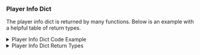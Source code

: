 ### Player Info Dict  
The player info dict is returned by many functions. Below is an example with a helpful table of return types.
<details>
<summary>Player Info Dict Code Example</summary><p>
<!-- alternative placement of p shown above -->

```python
>>> #Get first player in my club
>>> fut.club()[0]
[{'assetId': 230621,
  'assists': 0,
  .......}]
```
</p></details>

<details>
<summary>Player Info Dict Return Types</summary><p>
<!-- alternative placement of p shown above -->

| field             | type    | description                               |
|-------------------|---------|-------------------------------------------|
| assetId           | int     | unique asset id                           |
| assists           | int     | career assists                            |
| attributeList     | dict    | five primary stats                        |
| bidState          | str     | state of bid                              |
| buyNowPrice       | int     | coins to buy now                          |
| cardType          | int     | <font color="red">unsure</font>           |
| cardsubtypeid     | int     | <font color="red">unsure</font>           |
| contract          | int     | 0-99 games                                |
| count             | ?       | None                                      |
| currentBid        | int     | coins of currentBid (0 if no bids)        |
| discardValue      | int     | coins recieved from quick sell            |
| expires           | int     | seconds until expires from transfer market|
| fitness           | int     | 0-99 fitness                              |
| formation         | str     | current team formation                    |
| id                | int     | unique card id. one asset id can have many card ids (TOTW example) |
| injuryGames       | int     | games until current injury expires        |
| injuryType        | str     | current injury type                       |
| itemState         | str     | what you can do with the current item     |
| itemType          | str     | player, development, training             |
| lastSalePrice     | int     | coins last sold for on transfer market    |
| leagueId          | int     | use fut.leagues() to get dictionary       |
| lifetimeAssists   | int     | career assists again                      |
| lifetimeStats     | dict    | all career stats                          |
| loyaltyBonus      | int     | <font color="red">unsure</font>           |
| morale            | int     | 0-99 ... not sure what this does          |
| nation            | int     | use fut.nations() to get dictionary       |
| offers            | int     | number of bids in transfer market         |
| owners            | int     | number of historical owners               |
| pile              | int     | <font color="red">unsure</font>           |
| playStyle         | int     | use fut.playStyles() to get dictionary    |
| position          | str     | preferred player position                 |
| rareflag          | int     | rare card                                 |
| rating            | int     | 0-99                                      |
| resourceGameYear  | int     | 2018                                      |
| resourceId        | int     | same as assetid                           |
| sellerEstablished | int     | <font color="red">unsure</font>           |
| sellerId          | int     | current seller on transfer market (empty) |
| sellerName        | str     | current seller on transfer market (empty) |
| startingBid       | int     | coins of the first bid on transfer market |
| statsList         | dict    | same as lifetimeStats                     |
| suspension        | int     | red card suspension games remaining       |
| teamid            | int     | use fut.teams() to get dictionary         |
| timestamp         | int     | epoch time that you acquired the item     |
| tradeId           | int     | unique tradeId on transfer market         |
| tradeState        | str     | current State on transfer market          |
| training          | int     | <font color="red">unsure</font>           |
| untradeable       | boolean | listable on the transfer market           |
| untradeableCount  | ?       | <font color="red">unsure</font>           |
| watched           | boolean | currently in watchlist                    |
| year              | int     | 2018                                      |

  </p></details>
